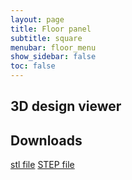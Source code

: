 ```yaml
---
layout: page
title: Floor panel
subtitle: square
menubar: floor_menu
show_sidebar: false
toc: false
---
```


## 3D design viewer
<html>
<script src="https://embed.github.com/view/3d/misaacson01/M3/gh-pages/parts/files/Floor panel (square, 8 mm).stl"></script>
</html>


## Downloads
<html>
<a href="/M3/parts/files/Floor panel (square, 8 mm).stl">stl file</a>
<a href="/M3/parts/files/Floor panel (square, 8 mm).step">STEP file</a>
</html>

